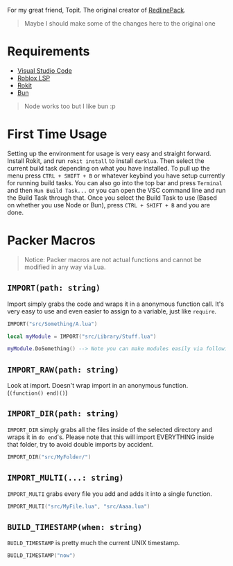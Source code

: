 For my great friend, Topit. The original creator of [RedlinePack](https://github.com/topitbopit/RedlinePack).

> Maybe I should make some of the changes here to the original one

# Requirements

* [Visual Studio Code](https://code.visualstudio.com/)
* [Roblox LSP](https://marketplace.visualstudio.com/items?itemName=Nightrains.robloxlsp)
* [Rokit](https://github.com/rojo-rbx/rokit)
* [Bun](https://bun.sh/)

> Node works too but I like bun :p

# First Time Usage

Setting up the environment for usage is very easy and straight forward. Install Rokit, and run `rokit install` to install `darklua`. Then select the current build task depending on what you have installed. To pull up the menu press `CTRL + SHIFT + B` or whatever keybind you have setup currently for running build tasks. You can also go into the top bar and press `Terminal` and then `Run Build Task...` or you can open the VSC command line and run the Build Task through that. Once you select the Build Task to use (Based on whether you use Node or Bun), press `CTRL + SHIFT + B` and you are done.

# Packer Macros

> Notice: Packer macros are not actual functions and cannot be modified in any way via Lua.

## `IMPORT(path: string)`

Import simply grabs the code and wraps it in a anonymous function call. It's very easy to use and even easier to assign to a variable, just like `require`.

```lua
IMPORT("src/Something/A.lua")

local myModule = IMPORT("src/Library/Stuff.lua")

myModule.DoSomething() --> Note you can make modules easily via following the normal format.
```

## `IMPORT_RAW(path: string)`

Look at import. Doesn't wrap import in an anonymous function. (`(function() end)()`)

## `IMPORT_DIR(path: string)`

`IMPORT_DIR` simply grabs all the files inside of the selected directory and wraps it in `do end`'s. Please note that this will import EVERYTHING inside that folder, try to avoid double imports by accident.

```lua
IMPORT_DIR("src/MyFolder/")
```

## `IMPORT_MULTI(...: string)`

`IMPORT_MULTI` grabs every file you add and adds it into a single function.

```lua
IMPORT_MULTI("src/MyFile.lua", "src/Aaaa.lua")
```

## `BUILD_TIMESTAMP(when: string)`

`BUILD_TIMESTAMP` is pretty much the current UNIX timestamp.

```lua
BUILD_TIMESTAMP("now")
```
